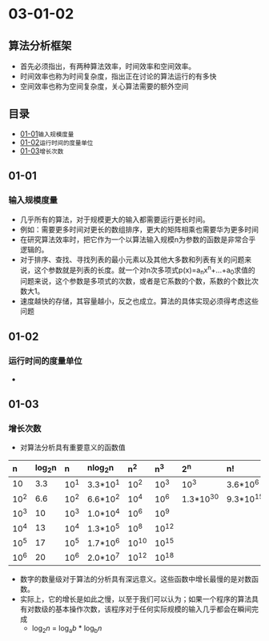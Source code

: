 # 03-01-02
## 算法分析框架

* 首先必须指出，有两种算法效率，时间效率和空间效率。
* 时间效率也称为时间复杂度，指出正在讨论的算法运行的有多快
* 空间效率也称为空间复杂度，关心算法需要的额外空间

## 目录
* [01-01](https://github.com/TYRMars/AlgorithmLearn/tree/master/Algorithms/03-01-02#01-01)`输入规模度量`
* [01-02](https://github.com/TYRMars/AlgorithmLearn/tree/master/Algorithms/03-01-02#01-02)`运行时间的度量单位`
* [01-03](https://github.com/TYRMars/AlgorithmLearn/tree/master/Algorithms/03-01-02#01-03)`增长次数`

## 01-01
### 输入规模度量

* 几乎所有的算法，对于规模更大的输入都需要运行更长时间。
* 例如：需要更多时间对更长的数组排序，更大的矩阵相乘也需要华为更多时间
* 在研究算法效率时，把它作为一个以算法输入规模n为参数的函数是非常合乎逻辑的。
* 对于排序、查找、寻找列表的最小元素以及其他大多数和列表有关的问题来说，这个参数就是列表的长度。就一个对n次多项式p(x)=a<sub>n</sub>x<sup>n</sup>+...+a<sub>0</sub>求值的问题来说，这个参数是多项式的次数，或者是它系数的个数，系数的个数比次数大1。
* 速度越快的存储，其容量越小，反之也成立。算法的具体实现必须得考虑这些问题

## 01-02
### 运行时间的度量单位

*

## 01-03
### 增长次数

* 对算法分析具有重要意义的函数值

| n  | log<sub>2</sub>n  | n  | nlog<sub>2</sub>n | n<sup>2</sup>    | n<sup>3</sup>      | 2<sup>n</sup>     | n!    |
| :------------- | :------------- | :------------- | :------------- | :------------- | :------------- | :------------- | :------------- |
| 10       | 3.3       | 10<sup>1</sup>    | 3.3*10<sup>1</sup>    | 10<sup>2</sup>       | 10<sup>3</sup>     | 10<sup>3</sup>    | 3.6*10<sup>6</sup>   |
| 10<sup>2</sup>   | 6.6  | 10<sup>2</sup>  |  6.6*10<sup>2</sup> | 10<sup>4</sup>  | 10<sup>6</sup>  | 1.3*10<sup>30</sup>  | 9.3*10<sup>157</sup>  |
| 10<sup>3</sup>   | 10  | 10<sup>3</sup>  | 1.0*10<sup>4</sup>  | 10<sup>6</sup>  | 10<sup>9</sup>  |   |   |
| 10<sup>4</sup>   | 13  | 10<sup>4</sup>  | 1.3*10<sup>5</sup>  | 10<sup>8</sup>  | 10<sup>12</sup>  |   |   |
| 10<sup>5</sup>   | 17  | 10<sup>5</sup>  | 1.7*10<sup>6</sup>  | 10<sup>10</sup>  | 10<sup>15</sup>  |   |   |
| 10<sup>6</sup>   | 20  | 10<sup>6</sup>  | 2.0*10<sup>7</sup>  | 10<sup>12</sup>  | 10<sup>18</sup>  |   |   |

* 数字的数量级对于算法的分析具有深远意义。这些函数中增长最慢的是对数函数。
* 实际上，它的增长是如此之慢，以至于我们可以认为；如果一个程序的算法具有对数级的基本操作次数，该程序对于任何实际规模的输入几乎都会在瞬间完成
  - log<sub>2</sub>*n* = log<sub>a</sub>*b* * log<sub>b</sub>*n*
